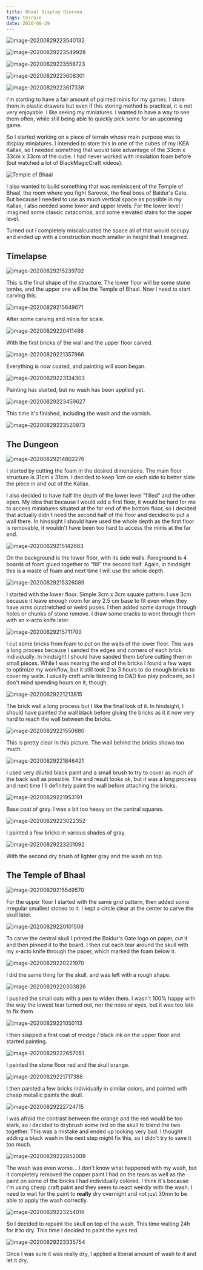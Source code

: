 ```yaml
---
title: Bhaal Display Diorama
tags: terrain
date: 2020-08-29
---
```


![image-20200829223540132](image-20200829223540132.png)

![image-20200829223549928](image-20200829223549928.png)

![image-20200829223558723](image-20200829223558723.png)

![image-20200829223608301](image-20200829223608301.png)

![image-20200829223617338](image-20200829223617338.png)





I'm starting to have a fair amount of painted minis for my games. I store them in plastic drawers but even if this storing method is practical, it is not very enjoyable. I like seeing my miniatures. I wanted to have a way to see them often, while still being able to quickly pick some for an upcoming game.

So I started working on a piece of terrain whose main purpose was to display miniatures. I intended to store this in one of the cubes of my IKEA Kallax, so I needed something that would take advantage of the 33cm x 33cm x 33cm of the cube. I had never worked with insulation foam before (but watched a lot of BlackMagicCraft videos).

![Temple of Bhaal](latest.png)

I also wanted to build something that was reminiscent of the Temple of Bhaal, the room where you fight Sarevok, the final boss of Baldur's Gate. But because I needed to use as much vertical space as possible in my Kallax, I also needed some lower and upper levels. For the lower level I imagined some classic catacombs, and some elevated stairs for the upper level.

Turned out I completely miscalculated the space all of that would occupy and ended up with a construction much smaller in height that I imagined.

## Timelapse



![image-20200829215239702](image-20200829215239702.png)

This is the final shape of the structure. The lower floor will be some stone tombs, and the upper one will be the Temple of Bhaal. Now I need to start carving this.



![image-20200829215649671](image-20200829215649671.png)

After some carving and minis for scale.



![image-20200829220411486](image-20200829220411486.png)

With the first bricks of the wall and the upper floor carved.

![image-20200829221357966](image-20200829221357966.png)

Everything is now coated, and painting will soon began.

![image-20200829223134303](image-20200829223134303.png)

Painting has started, but no wash has been applied yet.

![image-20200829223459627](image-20200829223459627.png)

This time it's finished, including the wash and the varnish.

![image-20200829223520973](image-20200829223520973.png)





## The Dungeon

![image-20200829214802276](image-20200829214802276.png)

I started by cutting the foam in the desired dimensions. The main floor structure is 31cm x 31cm. I decided to keep 1cm on each side to better slide the piece in and out of the Kallax.

I also decided to have half the depth of the lower level "filled" and the other open. My idea that because I would add a first floor, it would be hard for me to access miniatures situated at the far end of the bottom floor, so I decided that actually didn't need the second half of the floor and decided to put a wall there. In hindsight I should have used the whole depth as the first floor is removable, it wouldn't have been too hard to access the minis at the far end.

![image-20200829215142663](image-20200829215142663.png)

On the background is the lower floor, with its side walls. Foreground is 4 boards of foam glued together to "fill" the second half. Again, in hindsight this is a waste of foam and next time I will use the whole depth.

![image-20200829215326089](image-20200829215326089.png)

I started with the lower floor. Simple 3cm x 3cm square pattern. I use 3cm because it leave enough room for any 2.5 cm base to fit even when they have arms outstretched or weird poses. I then added some damage through holes or chunks of stone remove. I draw some cracks to went through them with an x-acto knife later.



![image-20200829215711700](image-20200829215711700.png)

I cut some bricks from foam to put on the walls of the lower floor. This was a long process because I sanded the edges and corners of each brick individually. In hindsight I should have sanded them before cutting them in small pieces. While I was nearing the end of the bricks I found a few ways to optimize my workflow, but it still took 2 to 3 hours to do enough bricks to cover my walls. I usually craft while listening to D&D live play podcasts, so I don't mind spending hours on it, though.

![image-20200829221213815](image-20200829221213815.png)

The brick wall a long process but I like the final look of it. In hindsight, I should have painted the wall black before gluing the bricks as it it now very hard to reach the wall between the bricks.

![image-20200829221550680](image-20200829221550680.png)

This is pretty clear in this picture. The wall behind the bricks shows too much.

![image-20200829221846421](image-20200829221846421.png)

I used very diluted black paint and a small brush to try to cover as much of the back wall as possible. The end result looks ok, but it was a long process and next time I'll definitely paint the wall before attaching the bricks.

![image-20200829221953191](image-20200829221953191.png)

Base coat of grey. I was a bit too heavy on the central squares.

![image-20200829223022352](image-20200829223022352.png)

I painted a few bricks in various shades of gray.

![image-20200829223201092](image-20200829223201092.png)

With the second dry brush of lighter gray and the wash on top.















## The Temple of Bhaal



![image-20200829215549570](image-20200829215549570.png)

For the upper floor I started with the same grid pattern, then added some irregular smallest stones to it. I kept a circle clear at the center to carve the skull later.

![image-20200829220101508](image-20200829220101508.png)

To carve the central skull I printed the Baldur's Gate logo on paper, cut it and then pinned it to the board. I then cut each tear around the skull with my x-acto knife through the paper, which marked the foam below it.

![image-20200829220221970](image-20200829220221970.png)

I did the same thing for the skull, and was left with a rough shape.



![image-20200829220303826](image-20200829220303826.png)

I pushed the small cuts with a pen to widen them. I wasn't 100% happy with the way the lowest tear turned out, nor the nose or eyes, but it was too late to fix them.

![image-20200829221050113](image-20200829221050113.png)

I then slapped a first coat of modge / black ink on the upper floor and started painting.

![image-20200829222657051](image-20200829222657051.png)

I painted the stone floor red and the skull orange.

![image-20200829221717388](image-20200829221717388.png)

I then painted a few bricks individually in similar colors, and painted with cheap metallic paints the skull.

![image-20200829222724715](image-20200829222724715.png)

I was afraid the contrast between the orange and the red would be too stark, so I decided to drybrush some red on the skull to blend the two together. This was a mistake and ended up looking very bad. I thought adding a black wash in the next step might fix this, so I didn't try to save it too much.

![image-20200829222852009](image-20200829222852009.png)

The wash was even worse... I don't know what happened with my wash, but it completely removed the copper paint I had on the tears as well as the paint on some of the bricks I had individually colored. I think it's because I'm using cheap craft paint and they seem to react weirdly with the wash. I need to wait for the paint to **really** dry overnight and not just 30mn to be able to apply the wash correctly.

![image-20200829223254016](image-20200829223254016.png)

So I decided to repaint the skull on top of the wash. This time waiting 24h for it to dry. This time I decided to paint the eyes red.

![image-20200829223335754](image-20200829223335754.png)

Once I was sure it was really dry, I applied a liberal amount of wash to it and let it dry.
